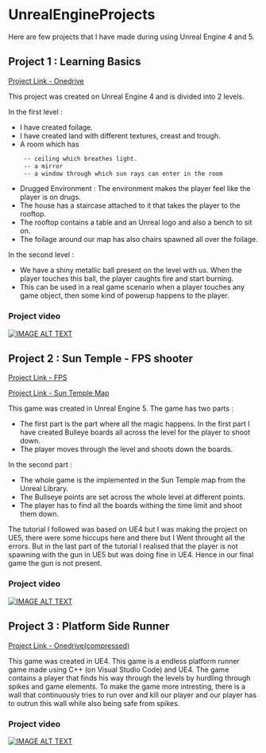 # UnrealEngineProjects

Here are few projects that I have made during using Unreal Engine 4 and 5.

## Project 1 : Learning Basics
[Project Link - Onedrive](https://mmmutgkp-my.sharepoint.com/:f:/g/personal/2020021003_mmmut_ac_in/EpispFvPfpdFoUL9bI3DcGABUyw0VFq-yOLpPjWaeg-4LA?e=wICQre)


This project was created on Unreal Engine 4 and is divided into 2 levels.

In the first level : 
- I have created foilage.
- I have created land with different textures, creast and trough.
- A room which has
  ```sh
   -- ceiling which breathes light.
   -- a mirror
   -- a window through which sun rays can enter in the room
  ```
- Drugged Environment : The environment makes the player feel like the player is on drugs.
- The house has a staircase attached to it that takes the player to the rooftop.
- The rooftop contains a table and an Unreal logo and also a bench to sit on.
- The foilage around our map has also chairs spawned all over the foilage.

In the second level : 
- We have a shiny metallic ball present on the level with us. When the player touches this ball, the player caughts fire and start burning.
- This can be used in a real game scenario when a player touches any game object, then some kind of powerup happens to the player.

### Project video


[![IMAGE ALT TEXT](http://img.youtube.com/vi/aCfkawnxqmk/0.jpg)](http://www.youtube.com/watch?v=aCfkawnxqmk "Project Learn")


## Project 2 : Sun Temple - FPS shooter
[Project Link - FPS](https://mmmutgkp-my.sharepoint.com/:f:/g/personal/2020021003_mmmut_ac_in/Ev78YZXyyUtNqZo3NkJ-I0kBFSR6IgCLBvtkHNl__IAUwA?e=rnHkFY)


[Project Link - Sun Temple Map](https://mmmutgkp-my.sharepoint.com/:f:/g/personal/2020021003_mmmut_ac_in/EiyjIffTcSNJjWFv_lAiyUoBDAx6o4qVfvpaMMUTSP6jxA?e=1ZWBs1)

This game was created in Unreal Engine 5.
The game has two parts : 
- The first part is the part where all the magic happens. In the first part I have created Bulleye boards all across the level for the player to shoot down.
- The player moves through the level and shoots down the boards.

In the second part : 
- The whole game is the implemented in the Sun Temple map from the Unreal Library.
- The Bullseye points are set across the whole level at different points.
- The player has to find all the boards withing the time limit and shoot them down.

The tutorial I followed was based on UE4 but I was making the project on UE5, there were some hiccups here and there but I Went throught all the errors. But in the last part of the tutorial I realised that the player is not spawning with the gun in UE5 but was doing fine in UE4. Hence in our final game the gun is not present.

### Project video


[![IMAGE ALT TEXT](http://img.youtube.com/vi/iY-nsmHyHGs/0.jpg)](http://www.youtube.com/watch?v=iY-nsmHyHGs "Project Learn")


## Project 3 : Platform Side Runner
[Project Link - Onedrive(compressed)](https://mmmutgkp-my.sharepoint.com/:u:/g/personal/2020021003_mmmut_ac_in/EXro-8KWwBJMmNCLj-3-RS4Bch3_tSjkP9hWING5M6cJ-A?e=BVzTUr)

This game was created in UE4.
This game is a endless platform runner game made using C++ (on Visual Studio Code) and UE4. The game contains a player that finds his way through the levels by hurdling through spikes and game elements.
To make the game more intresting, there is a wall that continuously tries to run over and kill our player and our player has to outrun this wall while also being safe from spikes.


### Project video


[![IMAGE ALT TEXT](http://img.youtube.com/vi/1AtW7vHYrrk/0.jpg)](http://www.youtube.com/watch?v=1AtW7vHYrrk "Project Learn")

